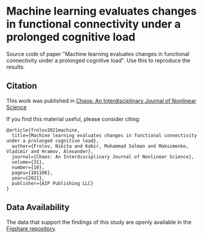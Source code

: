 # Machine learning evaluates changes in functional connectivity under a prolonged cognitive load
Source code of paper "Machine learning evaluates changes in functional connectivity under a prolonged cognitive load". Use this to reproduce the results.

## Citation
This work was published in [Chaos: An Interdisciplinary Journal of Nonlinear Science](https://aip.scitation.org/doi/10.1063/5.0070493)

If you find this material useful, please consider citing:
```
@article{frolov2021machine,
  title={Machine learning evaluates changes in functional connectivity under a prolonged cognitive load},
  author={Frolov, Nikita and Kabir, Muhammad Salman and Maksimenko, Vladimir and Hramov, Alexander},
  journal={Chaos: An Interdisciplinary Journal of Nonlinear Science},
  volume={31},
  number={10},
  pages={101106},
  year={2021},
  publisher={AIP Publishing LLC}
}
```

## Data Availability
The data that support the findings of this study are openly available in the [Figshare repository](https://figshare.com/articles/dataset/EEG_data_mat/12155343/2).
